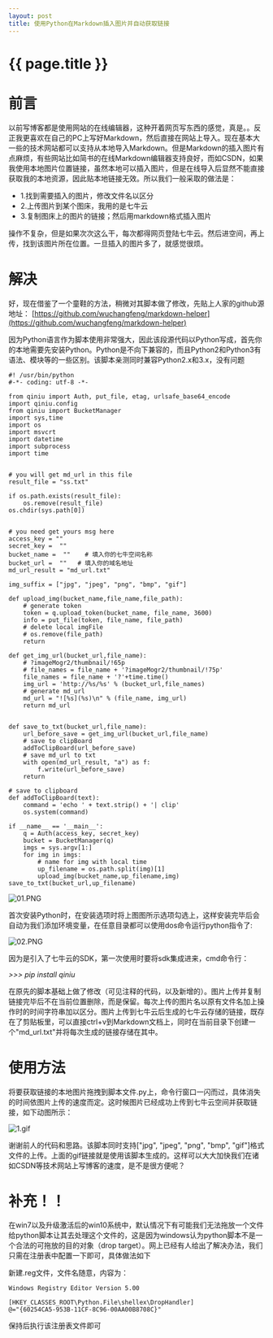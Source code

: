 ```yaml
---
layout: post
title: 使用Python在Markdown插入图片并自动获取链接
---
```


{{ page.title }}
================

# 前言
以前写博客都是使用网站的在线编辑器，这种开着网页写东西的感觉，真是。。反正我更喜欢在自己的PC上写好Markdown，然后直接在网站上导入。现在基本大一些的技术网站都可以支持从本地导入Markdown。但是Markdown的插入图片有点麻烦，有些网站比如简书的在线Markdown编辑器支持良好，而如CSDN，如果我使用本地图片位置链接，虽然本地可以插入图片，但是在线导入后显然不能直接获取我的本地资源，因此贴本地链接无效。所以我们一般采取的做法是：

 * 1.找到需要插入的图片，修改文件名以区分
 * 2.上传图片到某个图床，我用的是七牛云
 * 3.复制图床上的图片的链接；然后用markdown格式插入图片
 
操作不复杂，但是如果次次这么干，每次都得网页登陆七牛云。然后进空间，再上传，找到该图片所在位置。一旦插入的图片多了，就感觉很烦。

# 解决
好，现在借鉴了一个童鞋的方法，稍微对其脚本做了修改，先贴上人家的github源地址：
[https://github.com/wuchangfeng/markdown-helper](https://github.com/wuchangfeng/markdown-helper)

因为Python语言作为脚本使用非常强大，因此该段源代码以Python写成，首先你的本地需要先安装Python。Python是不向下兼容的，而且Python2和Python3有语法、模块等的一些区别。该脚本亲测同时兼容Python2.x和3.x，没有问题

	#! /usr/bin/python
	#-*- coding: utf-8 -*-
	
	from qiniu import Auth, put_file, etag, urlsafe_base64_encode
	import qiniu.config
	from qiniu import BucketManager
	import sys,time
	import os
	import msvcrt
	import datetime
	import subprocess
	import time
	
	
	# you will get md_url in this file
	result_file = "ss.txt"  
	
	if os.path.exists(result_file):
	    os.remove(result_file)
	os.chdir(sys.path[0])
	
	
	# you need get yours msg here
	access_key = ""
	secret_key =  ""
	bucket_name =  ""    # 填入你的七牛空间名称
	bucket_url =  ""   # 填入你的域名地址
	md_url_result = "md_url.txt"
	
	img_suffix = ["jpg", "jpeg", "png", "bmp", "gif"]
	
	def upload_img(bucket_name,file_name,file_path):
	    # generate token
	    token = q.upload_token(bucket_name, file_name, 3600)
	    info = put_file(token, file_name, file_path)
	    # delete local imgFile
	    # os.remove(file_path)
	    return
	
	def get_img_url(bucket_url,file_name):
	    # ?imageMogr2/thumbnail/!65p
	    # file_names = file_name + '?imageMogr2/thumbnail/!75p'
	    file_names = file_name + '?'+time.time()
	    img_url = 'http://%s/%s' % (bucket_url,file_names)
	    # generate md_url
	    md_url = "![%s](%s)\n" % (file_name, img_url)
	    return md_url
	
	
	def save_to_txt(bucket_url,file_name):
	    url_before_save = get_img_url(bucket_url,file_name)
	    # save to clipBoard
	    addToClipBoard(url_before_save)
	    # save md_url to txt
	    with open(md_url_result, "a") as f:
	        f.write(url_before_save)
	    return
	
	# save to clipboard
	def addToClipBoard(text):
		command = 'echo ' + text.strip() + '| clip'
		os.system(command)
	
	if __name__ == '__main__':
	    q = Auth(access_key, secret_key)
	    bucket = BucketManager(q)
	    imgs = sys.argv[1:]
	    for img in imgs:
	    	# name for img with local time 
	        up_filename = os.path.split(img)[1]
	        upload_img(bucket_name,up_filename,img)
	save_to_txt(bucket_url,up_filename)


![01.PNG](http://om2doplmh.bkt.clouddn.com/01.PNG?20170312_195042)

首次安装Python时，在安装选项时将上图图所示选项勾选上，这样安装完毕后会自动为我们添加环境变量，在任意目录都可以使用dos命令运行python指令了:

![02.PNG](http://om2doplmh.bkt.clouddn.com/02.PNG?20170312_195341)


因为是引入了七牛云的SDK，第一次使用时要将sdk集成进来，cmd命令行：

*>>> pip install qiniu*

在原先的脚本基础上做了修改（可见注释的代码，以及新增的）。图片上传并复制链接完毕后不在当前位置删除，而是保留。每次上传的图片名以原有文件名加上操作时的时间字符串加以区分。图片上传到七牛云后生成的七牛云存储的链接，既存在了剪贴板里，可以直接ctrl+v到Markdown文档上，同时在当前目录下创建一个"md_url.txt"并将每次生成的链接存储在其中。

# 使用方法
将要获取链接的本地图片拖拽到脚本文件.py上，命令行窗口一闪而过，具体消失的时间依图片上传的速度而定。这时候图片已经成功上传到七牛云空间并获取链接，如下动图所示：

![1.gif](http://om2doplmh.bkt.clouddn.com/1.gif?20170302_141013)

谢谢前人的代码和思路。该脚本同时支持["jpg", "jpeg", "png", "bmp", "gif"]格式文件的上传。上面的gif链接就是使用该脚本生成的。这样可以大大加快我们在诸如CSDN等技术网站上写博客的速度，是不是很方便呢？

# 补充！！
在win7以及升级激活后的win10系统中，默认情况下有可能我们无法拖放一个文件给python脚本让其去处理这个文件的，这是因为windows认为python脚本不是一个合法的可拖放的目的对象（drop target）。网上已经有人给出了解决办法，我们只需在注册表中配置一下即可，具体做法如下

新建.reg文件，文件名随意，内容为：

    Windows Registry Editor Version 5.00

	[HKEY_CLASSES_ROOT\Python.File\shellex\DropHandler]
	@="{60254CA5-953B-11CF-8C96-00AA00B8708C}"

保持后执行该注册表文件即可
